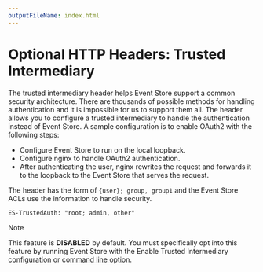 ```yaml
---
outputFileName: index.html
---
```


# Optional HTTP Headers: Trusted Intermediary

The trusted intermediary header helps Event Store support a common security architecture. There are thousands of possible methods for handling authentication and it is impossible for us to support them all. The header allows you to configure a trusted intermediary to handle the authentication instead of Event Store. A sample configuration is to enable OAuth2 with the following steps:

- Configure Event Store to run on the local loopback.
- Configure nginx to handle OAuth2 authentication. 
- After authenticating the user, nginx rewrites the request and forwards it to the loopback to the Event Store that serves the request.

The header has the form of `{user}; group, group1` and the Event Store ACLs use the information to handle security.

```http
ES-TrustedAuth: "root; admin, other"
```

> [!NOTE]
> This feature is **DISABLED** by default. You must specifically opt into this feature by running Event Store with the Enable Trusted Intermediary [configuration](~/dotnet-api/embedded-client.md) or [command line option](~/server/command-line-arguments.md).
